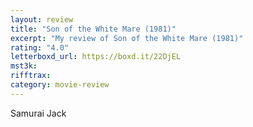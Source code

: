 ```yaml
---
layout: review
title: "Son of the White Mare (1981)"
excerpt: "My review of Son of the White Mare (1981)"
rating: "4.0"
letterboxd_url: https://boxd.it/22DjEL
mst3k:
rifftrax:
category: movie-review
---
```


Samurai Jack
